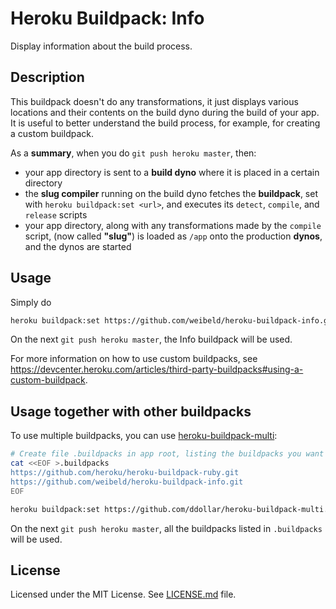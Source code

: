 Heroku Buildpack: Info
======================

Display information about the build process.


Description
-----------

This buildpack doesn't do any transformations, it just displays various locations and their contents on the build dyno during the build of your app. It is useful to better understand the build process, for example, for creating a custom buildpack.

As a **summary**, when you do `git push heroku master`, then:

- your app directory is sent to a **build dyno** where it is placed in a certain directory
- the **slug compiler** running on the build dyno fetches the **buildpack**, set with `heroku buildpack:set <url>`, and executes its `detect`, `compile`, and `release` scripts
- your app directory, along with any transformations made by the `compile` script, (now called **"slug"**) is loaded as `/app` onto the production **dynos**, and the dynos are started


Usage
-----

Simply do

~~~bash
heroku buildpack:set https://github.com/weibeld/heroku-buildpack-info.git
~~~

On the next `git push heroku master`, the Info buildpack will be used.

For more information on how to use custom buildpacks, see <https://devcenter.heroku.com/articles/third-party-buildpacks#using-a-custom-buildpack>.


Usage together with other buildpacks
------------------------------------

To use multiple buildpacks, you can use [heroku-buildpack-multi](
https://github.com/ddollar/heroku-buildpack-multi):

~~~bash
# Create file .buildpacks in app root, listing the buildpacks you want to use
cat <<EOF >.buildpacks
https://github.com/heroku/heroku-buildpack-ruby.git
https://github.com/weibeld/heroku-buildpack-info.git
EOF

heroku buildpack:set https://github.com/ddollar/heroku-buildpack-multi.git
~~~

On the next `git push heroku master`, all the buildpacks listed in `.buildpacks` will be used.


License
-------

Licensed under the MIT License. See [LICENSE.md](LICENSE.md) file.

